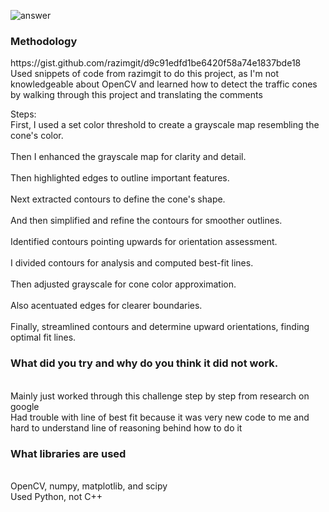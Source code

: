 ![answer](https://github.com/SanjayM22/PerceptionChallenge/assets/56097922/8428a106-bf5f-46c1-891e-69b186be9a71)

<h3> Methodology </h3>
https://gist.github.com/razimgit/d9c91edfd1be6420f58a74e1837bde18 
<br>Used snippets of code from razimgit to do this project, as I'm not knowledgeable about OpenCV and learned how to detect the traffic cones by walking through this project and translating the comments</br>

Steps: 
<br>First, I used a set color threshold to create a grayscale map resembling the cone's color.</br>
<br>Then I enhanced the grayscale map for clarity and detail.</br>
<br>Then highlighted edges to outline important features.</br>
<br>Next extracted contours to define the cone's shape.</br>
<br>And then simplified and refine the contours for smoother outlines.</br>
<br>Identified contours pointing upwards for orientation assessment.</br>
<br>I divided contours for analysis and computed best-fit lines.</br>
<br>Then adjusted grayscale for cone color approximation.</br>
<br>Also acentuated edges for clearer boundaries.</br>
<br>Finally, streamlined contours and determine upward orientations, finding optimal fit lines.</br>
    
<h3> What did you try and why do you think it did not work. </h3>
<br>Mainly just worked through this challenge step by step from research on google</br>
Had trouble with line of best fit because it was very new code to me and hard to understand line of reasoning behind how to do it

<h3> What libraries are used </h3>
<br>OpenCV, numpy, matplotlib, and scipy</br>
Used Python, not C++

